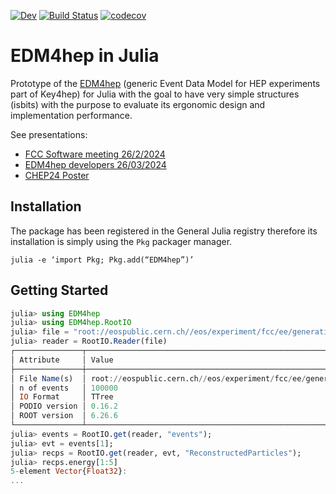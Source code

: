 [![Dev](https://img.shields.io/badge/docs-dev-blue.svg)](https:///JuliaHEP.github.io/EDM4hep.jl/dev/)
[![Build Status](https://github.com/JuliaHEP/EDM4hep.jl/workflows/CI/badge.svg)](https://github.com/JuliaHEP/EDM4hep.jl/actions)
[![codecov](https://codecov.io/gh/JuliaHEP/EDM4hep.jl/graph/badge.svg?token=4DRq2yd3t5)](https://codecov.io/gh/JuliaHEP/EDM4hep.jl)

# EDM4hep in Julia
Prototype of the [EDM4hep](https://github.com/key4hep/EDM4hep) (generic Event Data Model for HEP experiments part of Key4hep) for Julia with the goal to have very simple structures (isbits) with the purpose to evaluate its ergonomic design and implementation performance.

See presentations: 
- [FCC Software meeting 26/2/2024](https://indico.cern.ch/event/1351111/contributions/5687785/attachments/2807853/4899861/EDM4hep.jl-20240226.pdf)
- [EDM4hep developers 26/03/2024](https://indico.cern.ch/event/1398635/contributions/5879405/attachments/2826751/4938272/EDM4hep.jl-20240326.pdf)
- [CHEP24 Poster](https://indico.cern.ch/event/1338689/contributions/6016139/attachments/2951973/5189367/EDM4hep.jl-CHEP24.pdf)

## Installation
The package has been registered in the General Julia registry therefore its installation is simply using the `Pkg` packager manager.
```
julia -e ‘import Pkg; Pkg.add(“EDM4hep”)’
```

## Getting Started
```julia
julia> using EDM4hep
julia> using EDM4hep.RootIO
julia> file = "root://eospublic.cern.ch//eos/experiment/fcc/ee/generation/DelphesEvents/winter2023/IDEA/p8_ee_ZZ_ecm240/events_000189367.root"
julia> reader = RootIO.Reader(file)
┌───────────────┬────────────────────────────────────────────────────────────────────────────────────────────┐
│ Attribute     │ Value                                                                                      │
├───────────────┼────────────────────────────────────────────────────────────────────────────────────────────┤
│ File Name(s)  │ root://eospublic.cern.ch//eos/experiment/fcc/ee/generation/DelphesEvents/winter202....     │
│ n of events   │ 100000                                                                                      
│ IO Format     │ TTree                                                                                      │
│ PODIO version │ 0.16.2                                                                                     │
│ ROOT version  │ 6.26.6                                                                                     │
└───────────────┴────────────────────────────────────────────────────────────────────────────────────────────
julia> events = RootIO.get(reader, "events");
julia> evt = events[1];
julia> recps = RootIO.get(reader, evt, "ReconstructedParticles");
julia> recps.energy[1:5]
5-element Vector{Float32}:
...
```
